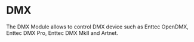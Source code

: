 # DMX

The DMX Module allows to control DMX device such as Enttec OpenDMX, Enttec DMX Pro, Enttec DMX MkII and Artnet.

